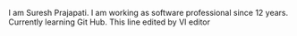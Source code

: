 I am Suresh Prajapati.
I am working as software professional since 12 years.
Currently learning Git Hub.
This line edited by VI editor





















